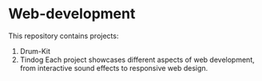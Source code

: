 # Web-development

This repository contains projects: 
1. Drum-Kit
2. Tindog
Each project showcases different aspects of web development, from interactive sound effects to responsive web design.

